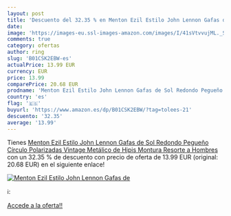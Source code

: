 ```yaml
---
layout: post
title: 'Descuento del 32.35 % en Menton Ezil Estilo John Lennon Gafas de '
date: 
image: 'https://images-eu.ssl-images-amazon.com/images/I/41sVtvvujML._SL200_.jpg'
comments: true
category: ofertas
author: ring
slug: 'B01CSK2EBW-es'
actualPrice: 13.99 EUR
currency: EUR
price: 13.99
comparePrice: 20.68 EUR
prodname: 'Menton Ezil Estilo John Lennon Gafas de Sol Redondo Pegueño Círculo Polarizadas Vintage Metálico de Hipis Montura Resorte a Hombres'
country: 'es'
flag: '🇪🇸'
buyurl: 'https://www.amazon.es/dp/B01CSK2EBW/?tag=tolees-21'
descuento: '32.35'
average: '13.99'
---
```


Tienes [Menton Ezil Estilo John Lennon Gafas de Sol Redondo Pegueño Círculo Polarizadas Vintage Metálico de Hipis Montura Resorte a Hombres](https://www.amazon.es/dp/B01CSK2EBW/?tag=tolees-21) con un 32.35 % de descuento con precio de oferta de 13.99 EUR (original: 20.68 EUR) en el siguiente enlace!

[![Menton Ezil Estilo John Lennon Gafas de ](https://images-eu.ssl-images-amazon.com/images/I/41sVtvvujML._SL200_.jpg)](https://www.amazon.es/dp/B01CSK2EBW/?tag=tolees-21)

ℹ️:


[Accede a la oferta!!](https://www.amazon.es/dp/B01CSK2EBW/?tag=tolees-21)
